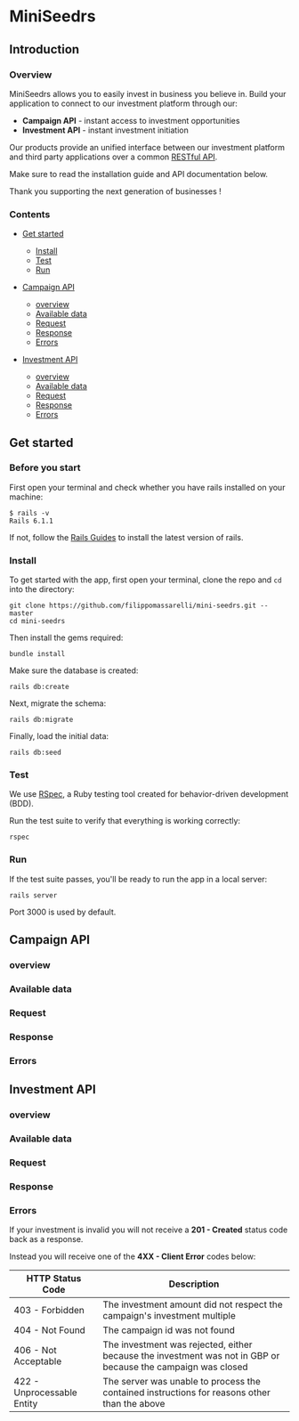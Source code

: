 # MiniSeedrs

## Introduction

### Overview

MiniSeedrs allows you to easily invest in business you believe in. Build your application to connect to our investment platform through our:

* **Campaign API** - instant access to investment opportunities
* **Investment API** - instant investment initiation

Our products provide an unified interface between our investment platform and third party applications over a common [RESTful API](https://en.wikipedia.org/wiki/Representational_state_transfer).

Make sure to read the installation guide and API documentation below. 

Thank you supporting the next generation of businesses !

### Contents

- [Get started](#get-started)
  * [Install](#install)
  * [Test](#test)
  * [Run](#run)
  
- [Campaign API](#campaign-api)
  * [overview](#overview)
  * [Available data](#available-data)
  * [Request](#requests)
  * [Response](#response)
  * [Errors](#errors)
  

- [Investment API](#investment-api)
  * [overview](#overview)
  * [Available data](#available-data)
  * [Request](#requests)
  * [Response](#response)
  * [Errors](#errors)



## Get started

### Before you start

First open your terminal and check whether you have rails installed on your machine:
```
$ rails -v
Rails 6.1.1
```

If not, follow the [Rails Guides](https://guides.rubyonrails.org/v5.0/getting_started.html) to install the latest version of rails.


### Install

To get started with the app, first open your terminal, clone the repo and `cd` into the directory:
```
git clone https://github.com/filippomassarelli/mini-seedrs.git --master
cd mini-seedrs
```

Then install the gems required:
```
bundle install
```

Make sure the database is created:
```
rails db:create
```

Next, migrate the schema:
```
rails db:migrate
```

Finally, load the initial data:
```
rails db:seed
```

### Test

We use [RSpec](https://rspec.info/), a Ruby testing tool created for behavior-driven development (BDD). 

Run the test suite to verify that everything is working correctly:

```
rspec
```

### Run

If the test suite passes, you'll be ready to run the app in a local server:

```
rails server
```

Port 3000 is used by default.


## Campaign API

### overview

### Available data

### Request

### Response

### Errors
  

## Investment API

### overview

### Available data

### Request

### Response

### Errors

If your investment is invalid you will not receive a **201 - Created** status code back as a response. 

Instead you will receive one of the **4XX - Client Error** codes below:

| HTTP Status Code | Description |
| --- | ---- |
| 403 - Forbidden | The investment amount did not respect the campaign's investment multiple |
| 404 - Not Found | The campaign id was not found |
| 406 - Not Acceptable | The investment was rejected, either because the investment was not in GBP or because the campaign was closed |
| 422 - Unprocessable Entity | The server was unable to process the contained instructions for reasons other than the above |

